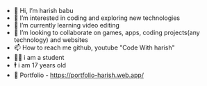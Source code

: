 - 👋 Hi, I’m harish babu
- 👀 I’m interested in coding and exploring new technologies
- 🌱 I’m currently learning video editing
- 💞️ I’m looking to collaborate on games, apps, coding projects(any technology) and websites
- 📫 How to reach me github, youtube "Code With harish"
- 👨‍🎓 i am a student
- 🕴 i am 17 years old
- 🧾 Portfolio - https://portfolio-harish.web.app/

<!---
harishbabu2007/harishbabu2007 is a ✨ special ✨ repository because its `README.md` (this file) appears on your GitHub profile.
You can click the Preview link to take a look at your changes.
--->
